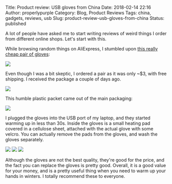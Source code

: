 Title: Product review: USB gloves from China
Date: 2018-02-14 22:16
Author: properlypurple
Category: Blog, Product Reviews
Tags: china, gadgets, reviews, usb
Slug: product-review-usb-gloves-from-china
Status: published


A lot of people have asked me to start writing reviews of weird things I order from different online shops. Let's start with this.


While browsing random things on AliExpress, I stumbled upon [this really cheap pair of gloves](https://www.aliexpress.com/item/New-5V-USB-Powered-Heating-Heated-Winter-Hand-Warmer-Gloves-Washable-Fingerless-Winter-Hand-Warmer-Gloves/32835209506.html):


![]({photo}2018/02/Screenshot-from-2018-02-04-20.08.10.png)


Even though I was a bit skeptic, I ordered a pair as it was only \~\$3, with free shipping. I received the package a couple of days ago.


![]({photo}2018/02/Untitled.jpg)


This humble plastic packet came out of the main packaging:


![]({photo}2018/02/DSC_0006.jpg)


I plugged the gloves into the USB port of my laptop, and they started warming up in less than 30s. Inside the gloves is a small heating pad covered in a cellulose sheet, attached with the actual glove with some velcro. You can actually remove the pads from the gloves, and wash the gloves separately.  


![]({photo}2018/02/DSC_0007-e1518626143589-1024x578.jpg)
![]({photo}2018/02/DSC_0009-e1518626101930-1024x578.jpg)
![]({photo}2018/02/DSC_0008-e1518626113324-1024x578.jpg)


Although the gloves are not the best quality, they're good for the price, and the fact you can replace the gloves is pretty good. Overall, it is a good value for your money, and is a pretty useful thing when you need to warm up your hands in winters. I totally recommend these to everyone.
